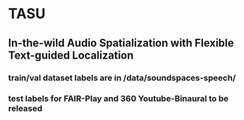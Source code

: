 # TASU
## In-the-wild Audio Spatialization with Flexible Text-guided Localization
### train/val dataset labels are in /data/soundspaces-speech/
### test labels for FAIR-Play and 360 Youtube-Binaural to be released
